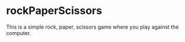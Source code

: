 # rockPaperScissors
This is a simple rock, paper, scissors game where you play against the computer. 
